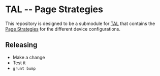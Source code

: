 # TAL -- Page Strategies #

This repository is designed to be a submodule for [TAL](https://github.com/fmtvp/tal) that contains the [Page Strategies](http://fmtvp.github.io/tal/overview/device-configuration.html#pagestrategy-string) for the different device configurations.

## Releasing ##

- Make a change
- Test it
- `grunt bump`